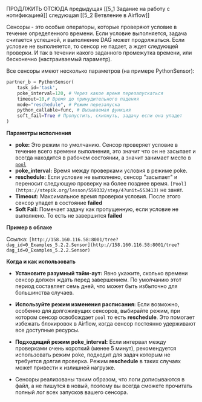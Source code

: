 ПРОДЛЖИТЬ ОТСЮДА
предыдущая [[5_1 Задание на работу с нотификацией]]
следующая [[5_2 Ветвление в Airflow]]

Сенсоры - это особые операторы, которые проверяют условие в течение определенного времени. Если условие выполняется, задача считается успешной, и выполнение DAG может продолжаться. Если условие не выполняется, то сенсор не падает, а ждет следующей проверки. И так в течении какого заданного промежутка времени, или бесконечно (настраиваемый параметр). 

Все сенсоры имеют несколько параметров (на примере PythonSensor):

```python
partner_b = PythonSensor(
    task_id='task',
    poke_interval=120, # Через какое время перезапускаться
    timeout=10,# Время до принудительного падения
    mode="reschedule", # Режим перезапуска
    python_callable=func, # Вызываемая функция
    soft_fail=True # Пропустить, скипнуть, задачу если она упадет
)
```

**Параметры исполнения**

- **poke:** Это режим по умолчанию. Сенсор проверяет условие в течение всего времени выполнения, это значит что он не засыпает и всегда находится в рабочем состоянии, а значит занимает место в [`pool`](https://stepik.org/lesson/559332/step/4?unit=553413) 
- **poke_interval:** Время между проверками условия в режиме poke.
- **reschedule:** Если условие не выполнено, сенсор "засыпает" и переносит следующую проверку на более позднее время. `[Pool](https://stepik.org/lesson/559332/step/4?unit=553413)` не занят.
- **Timeout:** Максимальное время проверки условия. После этого сенсор упадет в состояние **failed**
- **Soft Fail:** Помечает задачу как пропущенную, если условие не выполнено. То есть не завершится **failed**

**Пример в облаке** 

Ссылка: `[http://158.160.116.58:8001/tree?dag_id=0_Examples_5.2.2.Sensor](http://158.160.116.58:8001/tree?dag_id=0_Examples_5.2.2.Sensor)`

**Когда и как использовать**

- **Установите разумный тайм-аут:** Явно укажите, сколько времени сенсор должен ждать перед завершением. По умолчанию этот период составляет семь дней, что может быть избыточно для большинства случаев.
    
- **Используйте режим изменения расписания:** Если возможно, особенно для долгоживущих сенсоров, выбирайте режим, при котором сенсор освобождает `pool` то есть **reschedule**. Это помогает избежать блокировок в Airflow, когда сенсор постоянно удерживают все доступные ресурсы.
    
- **Подходящий режим poke_interval:** Если интервал между проверками очень короткий (менее 5 минут), рекомендуется использовать режим poke, подходит для задач которым не требуется долгая проверка. Режим **reschedule** в таких случаях может привести к излишней нагрузке.
    
- Сенсоры реализованы таким образом, что логи дописываются в файл, а не пишутся в новый, поэтому вы всегда сможете прочитать полный лог всех запусков вашего сенсора.
